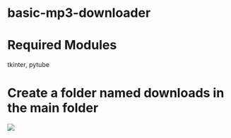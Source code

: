 # basic-mp3-downloader

# Required Modules
tkinter, pytube

# Create a folder named downloads in the main folder

![](https://media.discordapp.net/attachments/1001530895829840025/1157075742975348806/image.png?ex=65174a42&is=6515f8c2&hm=1b5b86787a7fefca454dc0284d77a4ca175de43d9de4bcf5a0dbad1314651bcf&=&width=788&height=445)
